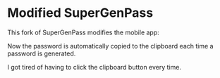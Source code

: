 # Modified SuperGenPass

This fork of SuperGenPass modifies the mobile app:

Now the password is automatically copied to the clipboard each time a password is generated.

I got tired of having to click the clipboard button every time.

